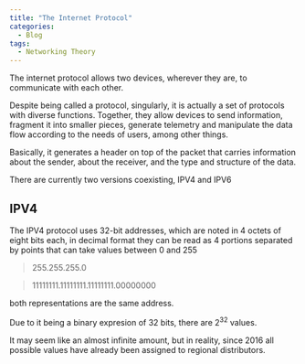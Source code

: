 ```yaml
---
title: "The Internet Protocol"
categories:
  - Blog
tags:
  - Networking Theory
---
```

The internet protocol allows two devices, wherever they are, to communicate with each other.



Despite being called a protocol, singularly, it is actually a set of protocols with diverse functions.
Together, they allow devices to send information, fragment it into smaller pieces, generate telemetry and manipulate the data flow according to the needs of users, among other things.

Basically, it generates a header on top of the packet that carries information about the sender, about the receiver, and the type and structure of the data.

There are currently two versions coexisting, IPV4 and IPV6

<h2>IPV4</h2>

The IPV4 protocol uses 32-bit addresses, which are noted in 4 octets of eight bits each, in decimal format they can be read as 4 portions separated by points that can take values between 0 and 255

> 255.255.255.0

> 11111111.11111111.11111111.00000000

both representations are the same address.

Due to it being a binary expresion of 32 bits, there are 2<sup>32</sup> values. 

It may seem like an almost infinite amount, but in reality, since 2016 all possible values have already been assigned to regional distributors.